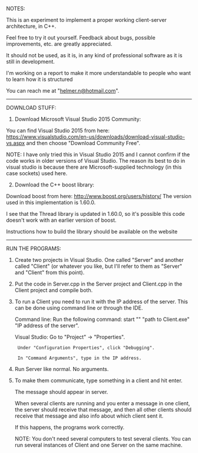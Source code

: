 NOTES:  

This is an experiment to implement a proper working client-server architecture, in C++.

Feel free to try it out yourself. Feedback about bugs, possible improvements, etc. are greatly appreciated.

It should not be used, as it is, in any kind of professional software as it is still in development. 

I'm working on a report to make it more understandable to people who want to learn how it is structured

You can reach me at "helmer.n@hotmail.com".

---------------------------------

DOWNLOAD STUFF:   

1. Download Microsoft Visual Studio 2015 Community:

You can find Visual Studio 2015 from here: 
https://www.visualstudio.com/en-us/downloads/download-visual-studio-vs.aspx
and then choose "Download Community Free".

NOTE: I have only tried this in Visual Studio 2015 and I cannot confirm if the code works
      in older versions of Visual Studio. The reason its best to do in visual studio is because there
      are Microsoft-supplied technology (in this case sockets) used here.
      

2. Download the C++ boost library:

Download boost from here:
http://www.boost.org/users/history/
The version used in this implementation is 1.60.0. 

I see that the Thread library is updated in 1.60.0,
so it's possible this code doesn't work with an earlier version of boost.

Instructions how to build the library should be available on the website

------------------------------

RUN THE PROGRAMS:

1. Create two projects in Visual Studio. One called "Server" and another called "Client" 
   (or whatever you like, but I'll refer to them as "Server" and "Client" from this point).



2. Put the code in Server.cpp in the Server project and Client.cpp in the Client project and compile both.



3. To run a Client you need to run it with the IP address of the server. 
   This can be done using command line or through the IDE.
   
   Command line:
        Run the following command: start "" "path to Client.exe" "IP address of the server".
        
   Visual Studio:
        Go to "Project" -> "Properties".
        
        Under "Configuration Properties", click "Debugging".
        
        In "Command Arguments", type in the IP address.



4. Run Server like normal. No arguments.



5. To make them communicate, type something in a client and hit enter.

   The message should appear in server. 
   
   When several clients are running and you enter a message in one client, the server should receive that message,
   and then all other clients should receive that message and also info about which client sent it.
   
   If this happens, the programs work correctly.
   
   NOTE: You don't need several computers to test several clients. You can run several instances of Client and one Server on the same machine. 
